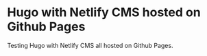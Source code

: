 # Hugo with Netlify CMS hosted on Github Pages

Testing Hugo with Netlify CMS all hosted on Github Pages.